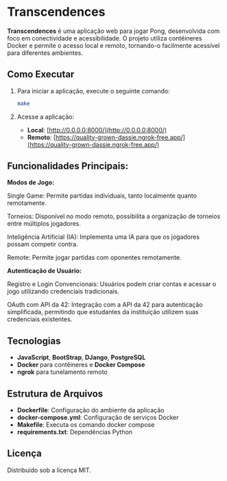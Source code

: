 # Transcendences

**Transcendences** é uma aplicação web para jogar Pong, desenvolvida com foco em conectividade e acessibilidade. O projeto utiliza contêineres Docker e permite o acesso local e remoto, tornando-o facilmente acessível para diferentes ambientes.

## Como Executar

1. Para iniciar a aplicação, execute o seguinte comando:
    ```bash
    make
    ```

2. Acesse a aplicação:
   - **Local**: [http://0.0.0.0:8000/](http://0.0.0.0:8000/)
   - **Remoto**: [https://quality-grown-dassie.ngrok-free.app/](https://quality-grown-dassie.ngrok-free.app/)
  
## Funcionalidades Principais:

**Modos de Jogo:**

Single Game: Permite partidas individuais, tanto localmente quanto remotamente.

Torneios: Disponível no modo remoto, possibilita a organização de torneios entre múltiplos jogadores.

Inteligência Artificial (IA): Implementa uma IA para que os jogadores possam competir contra.

Remote: Permite jogar partidas com oponentes remotamente.

**Autenticação de Usuário:**

Registro e Login Convencionais: Usuários podem criar contas e acessar o jogo utilizando credenciais tradicionais.

OAuth com API da 42: Integração com a API da 42 para autenticação simplificada, permitindo que estudantes da instituição utilizem suas credenciais existentes.


## Tecnologias

- **JavaScript**, **BootStrap**, **DJango**, **PostgreSQL**
- **Docker** para contêineres e **Docker Compose**
- **ngrok** para tunelamento remoto

## Estrutura de Arquivos

- **Dockerfile**: Configuração do ambiente da aplicação
- **docker-compose.yml**: Configuração de serviços Docker
- **Makefile**: Executa os comando docker compose
- **requirements.txt**: Dependências Python

## Licença

Distribuído sob a licença MIT.


